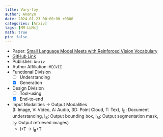 ```yaml
---
title: Vary-toy
author: Anonym
date: 2024-01-23 00:00:00 +0800
categories: [Arxiv]
tags: [MM-LLMs]
math: true
pin: false
---
```


- Paper: [Small Language Model Meets with Reinforced Vision Vocabulary](https://arxiv.org/abs/2401.12503)
- [GitHub Link](https://varytoy.github.io/)
- Publisher: `Arxiv`
- Author Affiliation: `MEGVII`
- Functional Division
  + [ ] Understanding
  + [x] Generation
- Design Division
  + [ ] Tool-using
  + [x] End-to-end
- Input Modalities $\rightarrow$ Output Modalities <br />(I: Image, V: Video, A: Audio, 3D: Point Cloud, T: Text, I<sub>D</sub>: Document understanding, I<sub>B</sub>: Output bounding box, I<sub>M</sub>: Output segmentation mask, I<sub>R</sub>: Output retrieved images)
  + I+T $\rightarrow$ I<sub>B</sub>+T
